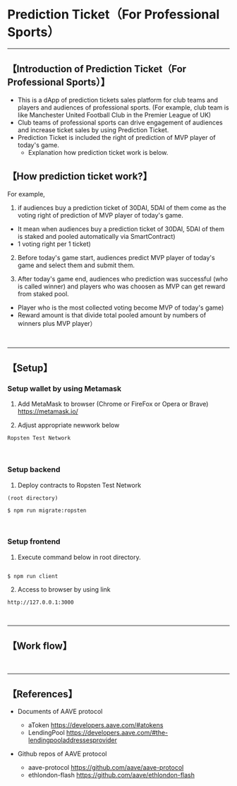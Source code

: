 # Prediction Ticket（For Professional Sports）

***
## 【Introduction of Prediction Ticket（For Professional Sports）】
- This is a dApp of prediction tickets sales platform for club teams and players and audiences of professional sports.
  (For example, club team is like Manchester United Football Club in the Premier League of UK)
- Club teams of professional sports can drive engagement of audiences and increase ticket sales by using Prediction Ticket.
- Prediction Ticket is included the right of prediction of MVP player of today's game.
  - Explanation how prediction ticket work is below.



## 【How prediction ticket work?】 
For example,
1. if audiences buy a prediction ticket of 30DAI, 5DAI of them come as the voting right of prediction of MVP player of today's game.   
  - It mean when audiences buy a prediction ticket of 30DAI, 5DAI of them is staked and pooled automatically via SmartContract)  
  - 1 voting right per 1 ticket)  

2. Before today's game start, audiences predict MVP player of today's game and select them and submit them.

3. After today's game end, audiences who prediction was successful (who is called winner) and players who was choosen as MVP can get reward from staked pool.
  - Player who is the most collected voting become MVP of today's game)  
  - Reward amount is that divide total pooled amount by numbers of winners plus MVP player）  


&nbsp;


***

## 【Setup】
### Setup wallet by using Metamask
1. Add MetaMask to browser (Chrome or FireFox or Opera or Brave)    
https://metamask.io/  


2. Adjust appropriate newwork below 
```
Ropsten Test Network

```

&nbsp;


### Setup backend
1. Deploy contracts to Ropsten Test Network
```
(root directory)

$ npm run migrate:ropsten
```

&nbsp;


### Setup frontend
1. Execute command below in root directory.
```

$ npm run client
```

2. Access to browser by using link 
```
http://127.0.0.1:3000
```

&nbsp;

***


## 【Work flow】

&nbsp;

***

## 【References】
- Documents of AAVE protocol
  - aToken
    https://developers.aave.com/#atokens
  - LendingPool
    https://developers.aave.com/#the-lendingpooladdressesprovider

- Github repos of AAVE protocol
  - aave-protocol
    https://github.com/aave/aave-protocol
  - ethlondon-flash
    https://github.com/aave/ethlondon-flash
